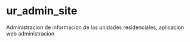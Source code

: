 # ur_admin_site
Administracion de informacion de las unidades residenciales, aplicacion web administracion
